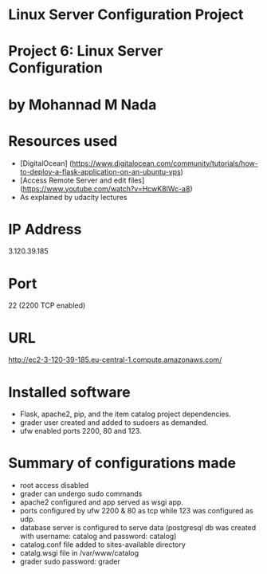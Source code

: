 # Linux Server Configuration Project
# Project 6: Linux Server Configuration
# by Mohannad M Nada

# Resources used
* [DigitalOcean] (https://www.digitalocean.com/community/tutorials/how-to-deploy-a-flask-application-on-an-ubuntu-vps)
* [Access Remote Server and edit files] (https://www.youtube.com/watch?v=HcwK8IWc-a8)
* As explained by udacity lectures

# IP Address
3.120.39.185

# Port
22 (2200 TCP enabled)

# URL
http://ec2-3-120-39-185.eu-central-1.compute.amazonaws.com/


# Installed software
* Flask, apache2, pip, and the item catalog project dependencies.
* grader user created and added to sudoers as demanded.
* ufw enabled ports 2200, 80 and 123.

# Summary of configurations made
* root access disabled
* grader can undergo sudo commands
* apache2 configured and app served as wsgi app.
* ports configured by ufw 2200 & 80 as tcp while 123 was configured as udp.
* database server is configured to serve data (postgresql db was created with username: catalog and password: catalog)
* catalog.conf file added to sites-available directory
* catalg.wsgi file in /var/www/catalog
* grader sudo password: grader
